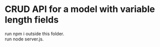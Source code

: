 # CRUD API for a model with variable length fields 
run npm i outside this folder.  
run node server.js.


